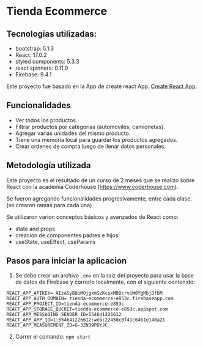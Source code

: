# Tienda Ecommerce

## Tecnologías utilizadas:
- bootstrap: 5.1.3
- React: 17.0.2
- styled components: 5.3.3
- react spinners: 0.11.0
- Firebase: 9.4.1

Este proyecto fue basado en la App de create react App: [Create React App](https://github.com/facebook/create-react-app).

## Funcionalidades

- Ver todos los productos.
- Filtrar productos por categorias (automoviles, camionetas).
- Agregar varias unidades del mismo producto.
- Tiene una memoria local para guardar los productos agregados.
- Crear ordenes de compra luego de llenar datos personales.

## Metodología utilizada

Este proyecto es el resultado de un curso de 2 meses que se realizo sobre React con la academia Coderhouse (https://www.coderhouse.com).

Se fueron agregando funcionalidades progresivamente, entre cada clase. (se crearon ramas para cada una)

Se utilizaron varion conceptos básicos y avanzados de React como:

- state and props
- creacion de componentes padres e hijos
- useState, useEffect, useParams

## Pasos para iniciar la aplicacion

1. Se debe crear un archivo `.env` en la raiz del proyecto para usar la base de datos de Firebase y correrlo localmente, con el siguiente contenido:

`REACT_APP_APIKEY= AIzaSyB8iMOjgxmSzKcuxMBOcrviW0YgMbjDfbM
REACT_APP_AUTH_DOMAIN= tienda-ecommerce-e853c.firebaseapp.com
REACT_APP_PROJECT_ID=tienda-ecommerce-e853c
REACT_APP_STORAGE_BUCKET=tienda-ecommerce-e853c.appspot.com
REACT_APP_MESSAGING_SENDER_ID=554641226612
REACT_APP_APP_ID=1:554641226612:web:22450c0f41c6461e140a21
REACT_APP_MEASUREMENT_ID=G-3ZN39PDYJC`

2. Correr el comando: `npm start`